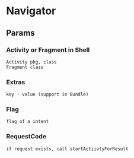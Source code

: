 # Navigator

## Params
### Activity or Fragment in Shell
    Activity pkg, class
    Fragment class

### Extras
    key - value (support in Bundle)
### Flag
    flag of a intent

### RequestCode
    if request exists, call startActiivtyForResult 


    



